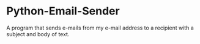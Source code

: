 # Python-Email-Sender
A program that sends e-mails from my e-mail address to a recipient with a subject and body of text.
